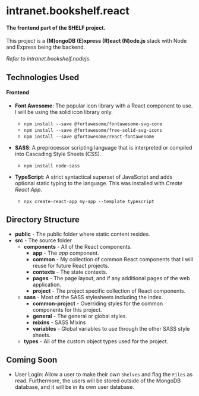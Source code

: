 # intranet.bookshelf.react

#### The frontend part of the SHELF project.

This project is a **(M)ongoDB (E)xpress (R)eact (N)ode.js** stack with Node and Express being the backend. 

*Refer to intranet.bookshelf.nodejs*.

## Technologies Used

#### Frontend

+ **Font Awesome**: The popular icon library with a React component to use. I will be using the solid icon library only.
  - `npm install --save @fortawesome/fontawesome-svg-core`
  - `npm install --save @fortawesome/free-solid-svg-icons`
  - `npm install --save @fortawesome/react-fontawesome`

+ **SASS**: A preprocessor scripting language that is interpreted or compiled into Cascading Style Sheets (CSS).  
  - `npm install node-sass`

+ **TypeScript**: A strict syntactical superset of JavaScript and adds optional static typing to the language. This was installed with *Create React App*.
  - `npx create-react-app my-app --template typescript`

## Directory Structure

+ **public** - The public folder where static content resides.
+ **src** - The source folder
  - **components** - All of the React components.
    + **app** - The *app* component.
    + **common** - My collection of common React components that I will reuse for future React projects.
    + **contexts** - The state contexts.
    + **pages** - The page layout, and if any additional pages of the web application.
    + **project** - The project specific collection of React components.
  - **sass** - Most of the SASS stylesheets including the index.
    + **common-project** - Overriding styles for the common components for this project.
    + **general** - The general or global styles.
    + **mixins** - SASS Mixins
    + **variables** - Global variables to use through the other SASS style sheets.
  - **types** - All of the custom object types used for the project.


## Coming Soon

+ User Login: Allow a user to make their own `Shelves` and flag the `Files` as read. Furthermore, the users will be stored outside of the MongoDB database, and it will be in its own user database.